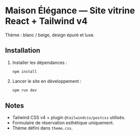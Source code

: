 # Maison Élégance — Site vitrine React + Tailwind v4

Thème : blanc / beige, design épuré et luxe.

## Installation
1. Installer les dépendances :
   ```bash
   npm install
   ```
2. Lancer le site en développement :
   ```bash
   npm run dev
   ```

## Notes
- Tailwind CSS v4 + plugin `@tailwindcss/postcss` utilisés.
- Formulaire de réservation esthétique uniquement.
- Thème défini dans `theme.css`.
